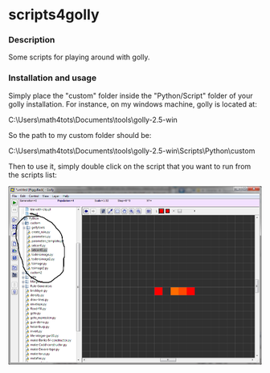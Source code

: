 scripts4golly
=============

### Description ###

Some scripts for playing around with golly.

### Installation and usage ###

Simply place the "custom" folder inside the "Python/Script" folder of your golly
installation. For instance, on my windows machine, golly is located at:

C:\Users\math4tots\Documents\tools\golly-2.5-win

So the path to my custom folder should be:

C:\Users\math4tots\Documents\tools\golly-2.5-win\Scripts\Python\custom

Then to use it, simply double click on the script that you want to run from the
scripts list:

![image of running script](screenshots/usingscript2.png "How to use")
